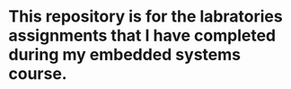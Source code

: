 # This repository is for the labratories assignments that I have completed during my embedded systems course.
